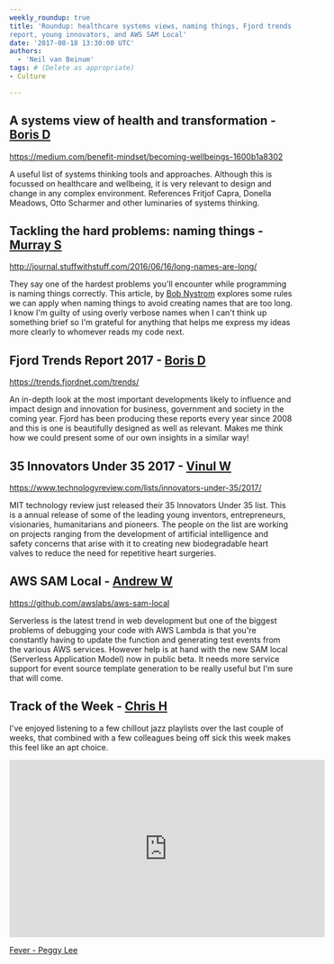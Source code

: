 ```yaml
---
weekly_roundup: true
title: 'Roundup: healthcare systems views, naming things, Fjord trends 
report, young innovators, and AWS SAM Local'
date: '2017-08-18 13:30:00 UTC'
authors:
  - 'Neil van Beinum'
tags: # (Delete as appropriate)
- Culture

---
```

## A systems view of health and transformation - [Boris D](/people#boris-divjak)

https://medium.com/benefit-mindset/becoming-wellbeings-1600b1a8302

A useful list of systems thinking tools and approaches. Although this is focussed on healthcare and wellbeing, it is very relevant to design and change in any complex environment. References Fritjof Capra, Donella Meadows, Otto Scharmer and other luminaries of systems thinking.

## Tackling the hard problems: naming things - [Murray S](/people#murray-steele)

http://journal.stuffwithstuff.com/2016/06/16/long-names-are-long/

They say one of the hardest problems you'll encounter while programming is
naming things correctly.  This article, by [Bob Nystrom](https://twitter.com/munificentbob) explores some
rules we can apply when naming things to avoid creating names that are
too long.  I know I'm guilty of using overly verbose names when I can't 
think up something brief so I'm grateful for anything that helps me 
express my ideas more clearly to whomever reads my code next.

## Fjord Trends Report 2017 - [Boris D](/people#boris-divjak)

https://trends.fjordnet.com/trends/

An in-depth look at the  most important developments likely to influence and impact design and innovation for business, government and society in the coming year. Fjord has been producing these reports every year since 2008 and this is one is beautifully designed as well as relevant. Makes me think how we could present some of our own insights in a similar way!

## 35 Innovators Under 35 2017 - [Vinul W](/people#vinul-wimalaweera)

https://www.technologyreview.com/lists/innovators-under-35/2017/

MIT technology review just released their 35 Innovators Under 35 list. This is a annual release of some of the leading young inventors, entrepreneurs, visionaries, humanitarians and pioneers.  The people on the list are working on projects ranging from the development of artificial intelligence and safety concerns that arise with it to creating new biodegradable heart valves to reduce the need for repetitive heart surgeries.

## AWS SAM Local - [Andrew W](/people#andrew-white)

https://github.com/awslabs/aws-sam-local

Serverless is the latest trend in web development but one of the biggest problems of debugging your code with AWS Lambda is that you're constantly having to update the function and generating test events from the various AWS services. However help is at hand with the new SAM local (Serverless Application Model) now in public beta. It needs more service support for event source template generation to be really useful but I'm sure that will come.

## Track of the Week - [Chris H](/people#chris-holmes)

I've enjoyed listening to a few chillout jazz playlists over the last couple of weeks, that combined with a few colleagues being off sick this week makes this feel like an apt choice.

<iframe width="560" height="315" src="https://www.youtube.com/embed/JGb5IweiYG8" frameborder="0" allowfullscreen></iframe>

[Fever - Peggy Lee](https://www.youtube.com/watch?v=JGb5IweiYG8)
